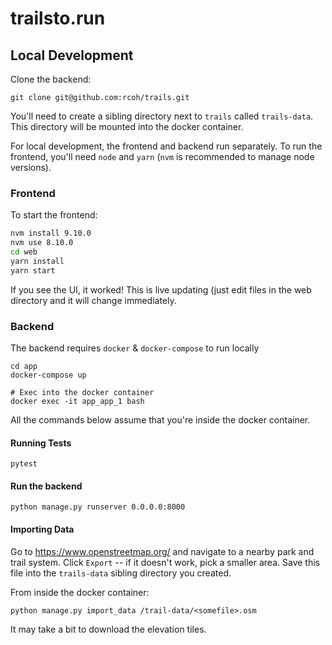 # trailsto.run

## Local Development
Clone the backend:
```
git clone git@github.com:rcoh/trails.git
```

You'll need to create a sibling directory next to `trails` called `trails-data`. This directory will be mounted into the docker
container.

For local development, the frontend and backend run separately. To run the frontend, you'll need `node` and `yarn` (`nvm` is recommended to manage node versions).

### Frontend
To start the frontend: 
```bash
nvm install 9.10.0
nvm use 8.10.0
cd web
yarn install
yarn start
```

If you see the UI, it worked! This is live updating (just edit files in the web directory and it will change immediately.

### Backend
The backend requires `docker` & `docker-compose` to run locally
```
cd app
docker-compose up

# Exec into the docker container
docker exec -it app_app_1 bash
```
All the commands below assume that you're inside the docker container.

#### Running Tests
```
pytest
```

#### Run the backend
```
python manage.py runserver 0.0.0.0:8000
```

#### Importing Data
Go to https://www.openstreetmap.org/ and navigate to a nearby park and trail system. Click `Export` -- if it doesn't work, pick a smaller area.
Save this file into the `trails-data` sibling directory you created.

From inside the docker container:
```
python manage.py import_data /trail-data/<somefile>.osm
```
It may take a bit to download the elevation tiles.
